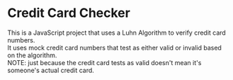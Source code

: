 # Credit Card Checker  

This is a JavaScript project that uses a Luhn Algorithm to verify credit card numbers.  
It uses mock credit card numbers that test as either valid or invalid based on the algorithm.  
NOTE: just because the credit card tests as valid doesn't mean it's someone's actual credit card.  
